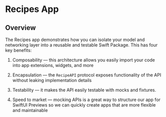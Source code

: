 # Recipes App

## Overview

The Recipes app demonstrates how you can isolate your model and networking layer into a reusable and testable Swift Package. This has four key benefits:

1. Composability — this architecture allows you easily import your code into app extensions, widgets, and more

2. Encapsulation — the `RecipeAPI` protocol exposes functionality of the API without leaking implementation details

3. Testability — it makes the API easily testable with mocks and fixtures. 

4. Speed to market — mocking APIs is a great way to structure our app for SwiftUI Previews so we can quickly create apps that are more flexible and maintainable
